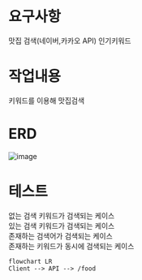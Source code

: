 # 요구사항
맛집 검색(네이버,카카오 API)
인기키워드
 
# 작업내용
키워드를 이용해 맛집검색

# ERD
![image](https://github.com/MyoungSoo7/cicd/assets/13523622/c787163c-cb91-40b1-b8be-c1c4574d293a)


# 테스트
없는 검색 키워드가 검색되는 케이스 <br>
있는 검색 키워드가 검색되는 케이스<br>
존재하는 검색어가 검색되는 케이스<br>
존재하는 키워드가 동시에 검색되는 케이스<br>


```mermaid
flowchart LR
Client --> API --> /food
```
<!--
이미지 태그하고 ECR로 푸시하기에서 get-login API의 경우, aws-cli-v2 에서
get-login-password API로 변경되었슴
# 기존
$ aws ecr get-login --no-include-email --region ap-northeast-2
# 변경
$ aws ecr get-login-password --region ap-northeast-2 | docker login --username AWS --password-stdin <ACCOUNT_ID>.dkr.ecr.ap-northeast-2.amazonaws.com/

-->

 
